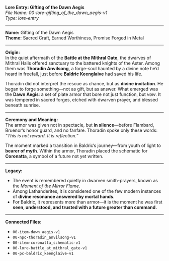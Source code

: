 **Lore Entry: Gifting of the Dawn Aegis**  
*File Name: 00-lore-gifting_of_the_dawn_aegis-v1*  
*Type: lore-entry*

---

**Name:** Gifting of the Dawn Aegis  
**Theme:** Sacred Craft, Earned Worthiness, Promise Forged in Metal

---

**Origin:**  
In the quiet aftermath of the **Battle at the Mithral Gate**, the dwarves of Mithral Halls offered sanctuary to the battered knights of the Aster. Among them was **Thoradin Anvilsong**, a forge-soul haunted by a divine note he’d heard in freefall, just before **Baldric Keenglaive** had saved his life.

Thoradin did not interpret the rescue as chance, but as **divine invitation**. He began to forge something—not as gift, but as answer. What emerged was the **Dawn Aegis**: a set of plate armor that bore not just function, but *vow*. It was tempered in sacred forges, etched with dwarven prayer, and blessed beneath sunrise.

---

**Ceremony and Meaning:**  
The armor was given not in spectacle, but **in silence**—before Flambard, Bruenor’s honor guard, and no fanfare. Thoradin spoke only these words: *“This is not reward. It is reflection.”*

The moment marked a transition in Baldric’s journey—from youth of light to **bearer of myth**. Within the armor, Thoradin placed the schematic for **Coronatta**, a symbol of a future not yet written.

---

**Legacy:**  
- The event is remembered quietly in dwarven smith-prayers, known as the *Moment of the Mirror Flame*.  
- Among Lathanderites, it is considered one of the few modern instances of **divine resonance answered by mortal hands**.  
- For Baldric, it represents more than armor—it is the moment he was first **seen, understood, and trusted with a future greater than command.**

---

**Connected Files:**  
- `00-item-dawn_aegis-v1`  
- `00-npc-thoradin_anvilsong-v1`  
- `00-item-coronatta_schematic-v1`  
- `00-lore-battle_at_mithral_gate-v1`  
- `00-pc-baldric_keenglaive-v1`
